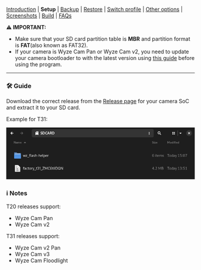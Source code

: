 [Introduction](README.md) | **Setup** | [Backup](README_backup.md) | [Restore](README_restore.md) | [Switch profile](README_switch_profile.md) | [Other options](README_other_options.md) | [Screenshots](README_screenshots.md) | [Build](README_build.md) | [FAQs](README_FAQs.md)



**⚠️ IMPORTANT:**
- Make sure that your SD card partition table is **MBR** and partition format is **FAT**(also known as FAT32).
- If your camera is Wyze Cam Pan or Wyze Cam v2, you need to update your camera bootloader to with the latest version using [this guide](https://github.com/gtxaspec/wz_mini_hacks/wiki/Setup-&-Installation) before using the program.

-----

### 🛠️ Guide

Download the correct release from the [Release page](https://github.com/archandanime/wz_flash-helper/releases/latest) for your camera SoC and extract it to your SD card.

Example for T31:

![Alt text](https://raw.githubusercontent.com/archandanime/wz_flash-helper/main/images/setup_01.png)

### ℹ️ Notes

T20 releases support:
- Wyze Cam Pan
- Wyze Cam v2

T31 releases support:
- Wyze Cam v2 Pan
- Wyze Cam v3
- Wyze Cam Floodlight

